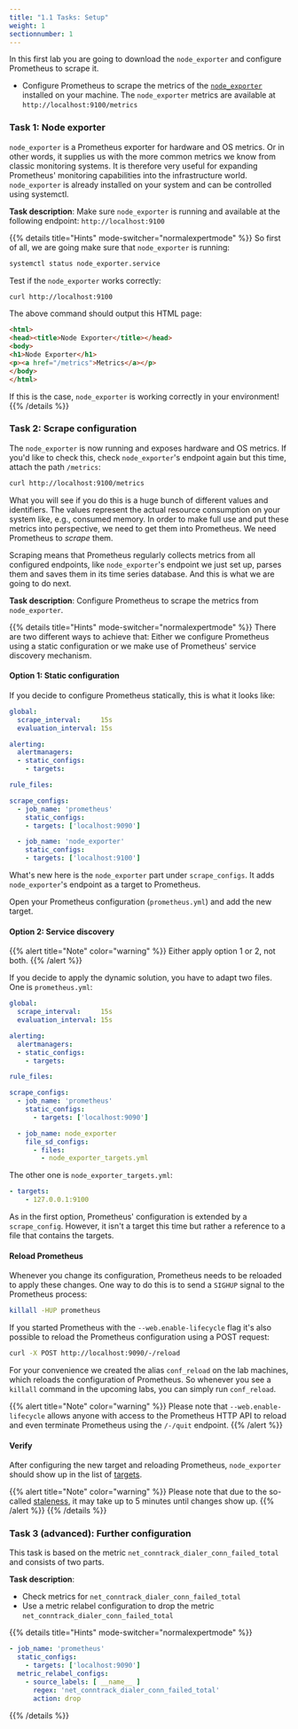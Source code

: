 ```yaml
---
title: "1.1 Tasks: Setup"
weight: 1
sectionnumber: 1
---
```


In this first lab you are going to download the `node_exporter` and configure Prometheus to scrape it.

* Configure Prometheus to scrape the metrics of the [`node_exporter`](https://github.com/prometheus/node_exporter) installed on your machine. The `node_exporter` metrics are available at `http://localhost:9100/metrics`

### Task 1: Node exporter

`node_exporter` is a Prometheus exporter for hardware and OS metrics. Or in other words, it supplies us with the more common metrics we know from classic monitoring systems.
It is therefore very useful for expanding Prometheus' monitoring capabilities into the infrastructure world.
`node_exporter` is already installed on your system and can be controlled using systemctl.

**Task description**: Make sure `node_exporter` is running and available at the following endpoint: `http://localhost:9100`

{{% details title="Hints" mode-switcher="normalexpertmode" %}}
So first of all, we are going make sure that `node_exporter` is running:

```bash
systemctl status node_exporter.service
```
Test if the `node_exporter` works correctly:

```bash
curl http://localhost:9100
```

The above command should output this HTML page:

```html
<html>
<head><title>Node Exporter</title></head>
<body>
<h1>Node Exporter</h1>
<p><a href="/metrics">Metrics</a></p>
</body>
</html>
```

If this is the case, `node_exporter` is working correctly in your environment!
{{% /details %}}


### Task 2: Scrape configuration

The `node_exporter` is now running and exposes hardware and OS metrics. If you'd like to check this, check `node_exporter`'s endpoint again but this time, attach the path `/metrics`:

```bash
curl http://localhost:9100/metrics
```

What you will see if you do this is a huge bunch of different values and identifiers. The values represent the actual resource consumption on your system like, e.g., consumed memory.
In order to make full use and put these metrics into perspective, we need to get them into Prometheus. We need Prometheus to _scrape_ them.

Scraping means that Prometheus regularly collects metrics from all configured endpoints, like `node_exporter`'s endpoint we just set up, parses them and saves them in its time series database. And this is what we are going to do next.

**Task description**: Configure Prometheus to scrape the metrics from `node_exporter`.

{{% details title="Hints" mode-switcher="normalexpertmode" %}}
There are two different ways to achieve that: Either we configure Prometheus using a static configuration or we make use of Prometheus' service discovery mechanism.


#### Option 1: Static configuration

If you decide to configure Prometheus statically, this is what it looks like:

```yaml
global:
  scrape_interval:     15s
  evaluation_interval: 15s

alerting:
  alertmanagers:
  - static_configs:
    - targets:

rule_files:

scrape_configs:
  - job_name: 'prometheus'
    static_configs:
    - targets: ['localhost:9090']

  - job_name: 'node_exporter'
    static_configs:
    - targets: ['localhost:9100']
```

What's new here is the `node_exporter` part under `scrape_configs`. It adds `node_exporter`'s endpoint as a target to Prometheus.

Open your Prometheus configuration (`prometheus.yml`) and add the new target.


#### Option 2: Service discovery

{{% alert title="Note" color="warning" %}}
Either apply option 1 or 2, not both.
{{% /alert %}}

If you decide to apply the dynamic solution, you have to adapt two files. One is `prometheus.yml`:

```yaml
global:
  scrape_interval:     15s
  evaluation_interval: 15s

alerting:
  alertmanagers:
  - static_configs:
    - targets:

rule_files:

scrape_configs:
  - job_name: 'prometheus'
    static_configs:
      - targets: ['localhost:9090']

  - job_name: node_exporter
    file_sd_configs:
      - files:
        - node_exporter_targets.yml
```

The other one is `node_exporter_targets.yml`:

```yaml
- targets:
    - 127.0.0.1:9100
```

As in the first option, Prometheus' configuration is extended by a `scrape_config`. However, it isn't a target this time but rather a reference to a file that contains the targets.


#### Reload Prometheus

Whenever you change its configuration, Prometheus needs to be reloaded to apply these changes. One way to do this is to send a `SIGHUP` signal to the Prometheus process:

```bash
killall -HUP prometheus
```

If you started Prometheus with the `--web.enable-lifecycle` flag it's also possible to reload the Prometheus configuration using a POST request:

```bash
curl -X POST http://localhost:9090/-/reload
```

For your convenience we created the alias `conf_reload` on the lab machines, which reloads the configuration of Prometheus.
So whenever you see a `killall` command in the upcoming labs, you can simply run `conf_reload`.

{{% alert title="Note" color="warning" %}}
Please note that `--web.enable-lifecycle` allows anyone with access to the Prometheus HTTP API to reload and even terminate Prometheus using the `/-/quit` endpoint.
{{% /alert %}}


#### Verify

After configuring the new target and reloading Prometheus, `node_exporter` should show up in the list of [targets](http://LOCALHOST:9090/targets).

{{% alert title="Note" color="warning" %}}
Please note that due to the so-called [staleness](https://prometheus.io/docs/prometheus/latest/querying/basics/#staleness), it may take up to 5 minutes until changes show up.
{{% /alert %}}
{{% /details %}}

### Task 3 (advanced): Further configuration

This task is based on the metric `net_conntrack_dialer_conn_failed_total` and consists of two parts.

**Task description**:

* Check metrics for `net_conntrack_dialer_conn_failed_total`
* Use a metric relabel configuration to drop the metric `net_conntrack_dialer_conn_failed_total`

{{% details title="Hints" mode-switcher="normalexpertmode" %}}
```yaml
- job_name: 'prometheus'
  static_configs:
    - targets: ['localhost:9090']
  metric_relabel_configs:
    - source_labels: [ __name__ ]
      regex: 'net_conntrack_dialer_conn_failed_total'
      action: drop
```
{{% /details %}}
